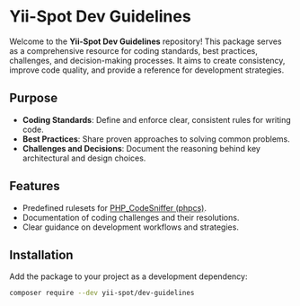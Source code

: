 # Yii-Spot Dev Guidelines

Welcome to the **Yii-Spot Dev Guidelines** repository! This package serves as a comprehensive resource for coding standards, best practices, challenges, and decision-making processes. It aims to create consistency, improve code quality, and provide a reference for development strategies.

## Purpose

- **Coding Standards**: Define and enforce clear, consistent rules for writing code.
- **Best Practices**: Share proven approaches to solving common problems.
- **Challenges and Decisions**: Document the reasoning behind key architectural and design choices.

## Features

- Predefined rulesets for [PHP_CodeSniffer (phpcs)](https://github.com/squizlabs/PHP_CodeSniffer).
- Documentation of coding challenges and their resolutions.
- Clear guidance on development workflows and strategies.

## Installation

Add the package to your project as a development dependency:

```bash
composer require --dev yii-spot/dev-guidelines
